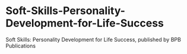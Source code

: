 # Soft-Skills-Personality-Development-for-Life-Success
Soft Skills: Personality Development for Life Success, published by BPB Publications
